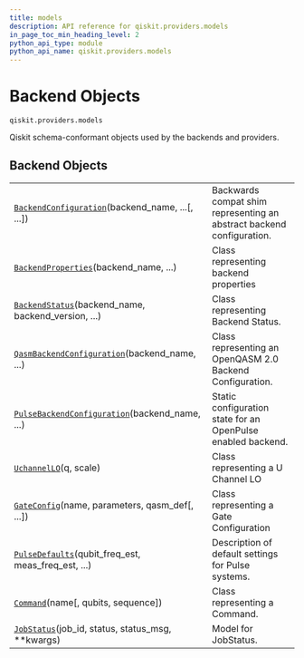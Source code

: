 ```yaml
---
title: models
description: API reference for qiskit.providers.models
in_page_toc_min_heading_level: 2
python_api_type: module
python_api_name: qiskit.providers.models
---
```


<span id="module-qiskit.providers.models" />

<span id="qiskit-providers-models" />

<span id="backend-objects-qiskit-providers-models" />

# Backend Objects

<span id="module-qiskit.providers.models" />

`qiskit.providers.models`

Qiskit schema-conformant objects used by the backends and providers.

## Backend Objects

|                                                                                                                                                          |                                                                       |
| -------------------------------------------------------------------------------------------------------------------------------------------------------- | --------------------------------------------------------------------- |
| [`BackendConfiguration`](qiskit.providers.models.BackendConfiguration "qiskit.providers.models.BackendConfiguration")(backend\_name, ...\[, ...])        | Backwards compat shim representing an abstract backend configuration. |
| [`BackendProperties`](qiskit.providers.models.BackendProperties "qiskit.providers.models.BackendProperties")(backend\_name, ...)                         | Class representing backend properties                                 |
| [`BackendStatus`](qiskit.providers.models.BackendStatus "qiskit.providers.models.BackendStatus")(backend\_name, backend\_version, ...)                   | Class representing Backend Status.                                    |
| [`QasmBackendConfiguration`](qiskit.providers.models.QasmBackendConfiguration "qiskit.providers.models.QasmBackendConfiguration")(backend\_name, ...)    | Class representing an OpenQASM 2.0 Backend Configuration.             |
| [`PulseBackendConfiguration`](qiskit.providers.models.PulseBackendConfiguration "qiskit.providers.models.PulseBackendConfiguration")(backend\_name, ...) | Static configuration state for an OpenPulse enabled backend.          |
| [`UchannelLO`](qiskit.providers.models.UchannelLO "qiskit.providers.models.UchannelLO")(q, scale)                                                        | Class representing a U Channel LO                                     |
| [`GateConfig`](qiskit.providers.models.GateConfig "qiskit.providers.models.GateConfig")(name, parameters, qasm\_def\[, ...])                             | Class representing a Gate Configuration                               |
| [`PulseDefaults`](qiskit.providers.models.PulseDefaults "qiskit.providers.models.PulseDefaults")(qubit\_freq\_est, meas\_freq\_est, ...)                 | Description of default settings for Pulse systems.                    |
| [`Command`](qiskit.providers.models.Command "qiskit.providers.models.Command")(name\[, qubits, sequence])                                                | Class representing a Command.                                         |
| [`JobStatus`](qiskit.providers.models.JobStatus "qiskit.providers.models.JobStatus")(job\_id, status, status\_msg, \*\*kwargs)                           | Model for JobStatus.                                                  |

